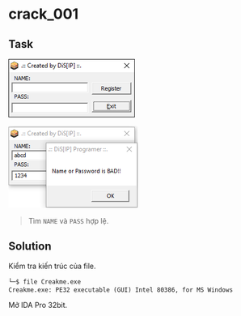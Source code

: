 # crack_001
## Task
![](https://github.com/datthinh1801/NT209.L21.ANTN-Challenges/blob/main/crack_001/crack_001.png)  

![](https://github.com/datthinh1801/NT209.L21.ANTN-Challenges/blob/main/crack_001/crack_001_test.png)
> Tìm `NAME` và `PASS` hợp lệ.  

## Solution
Kiểm tra kiến trúc của file.
```
└─$ file Creakme.exe
Creakme.exe: PE32 executable (GUI) Intel 80386, for MS Windows
```  

Mở IDA Pro 32bit.
